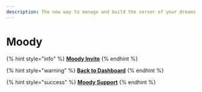 ```yaml
---
description: The new way to manage and build the server of your dreams.
---
```


# Moody

{% hint style="info" %}
[**Moody Invite**](https://moodybot.xyz/invite/)
{% endhint %}

{% hint style="warning" %}
[**Back to Dashboard**](https://moodybot.xyz/dashboard/)
{% endhint %}

{% hint style="success" %}
[**Moody Support**](https://moodybot.xyz/support/)
{% endhint %}
